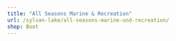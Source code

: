 ```yaml
---
title: "All Seasons Marine & Recreation"
url: /sylvan-lake/all-seasons-marine-und-recreation/
shop: Boot
---
```

